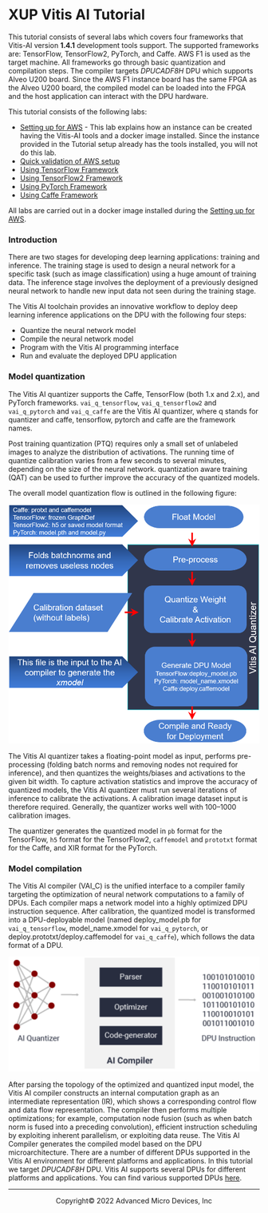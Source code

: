 <!-- 
DO NOT add layout, it will prevent README.md to be render as index.html by GitHub pages
-->

# XUP Vitis AI Tutorial

This tutorial consists of several labs which covers four frameworks that Vitis-AI version **1.4.1** development tools support. The supported frameworks are: TensorFlow, TensorFlow2, PyTorch, and Caffe. AWS F1 is used as the target machine. All frameworks go through basic quantization and compilation steps. The compiler targets *DPUCADF8H* DPU which supports Alveo U200 board. Since the AWS F1 instance board has the same FPGA as the Alveo U200 board, the compiled model can be loaded into the FPGA and the host application can interact with the DPU hardware.

This tutorial consists of the following labs:

- [Setting up for AWS](setup_vitisai_awsf1.md) - This lab explains how an instance can be created having the Vitis-AI tools and a docker image installed. Since the instance provided in the Tutorial setup already has the tools installed, you will not do this lab.
- [Quick validation of AWS setup](running_on_F1.md)
- [Using TensorFlow Framework](tf_inceptionv1.md)
- [Using TensorFlow2 Framework](tf2_inceptionv3.md)
- [Using PyTorch Framework](pt_mnist.md)
- [Using Caffe Framework](cf_inceptionv1.md)

All labs are carried out in a docker image installed during the [Setting up for AWS](setup_vitisai_awsf1.md).

### Introduction

There are two stages for developing deep learning applications: training and inference. The training stage is used to design a neural network for a specific task (such as image classification) using a huge amount of training data. The inference stage involves the deployment of a previously designed neural network to handle new input data not seen during the training stage.

The Vitis AI toolchain provides an innovative workflow to deploy deep learning inference applications on the DPU with the following four steps:
-	Quantize the neural network model
-	Compile the neural network model
-	Program with the Vitis AI programming interface
-	Run and evaluate the deployed DPU application

### Model quantization

The Vitis AI quantizer supports the Caffe, TensorFlow (both 1.x and 2.x), and PyTorch frameworks.  `vai_q_tensorflow`, `vai_q_tensorflow2` and `vai_q_pytorch` and `vai_q_caffe` are the Vitis AI quantizer, where q stands for quantizer and caffe, tensorflow, pytorch and caffe are the framework names.

Post training quantization (PTQ) requires only a small set of unlabeled images to analyze the distribution of activations. The running time of quantize calibration varies from a few seconds to several minutes, depending on the size of the neural network. quantization aware training (QAT) can be used to further improve the accuracy of the quantized models.

The overall model quantization flow is outlined in the following figure:

![](images/Quantizer_flow.png)

The Vitis AI quantizer takes a floating-point model as input, performs pre-processing (folding batch norms and removing nodes not required for inference), and then quantizes the weights/biases and activations to the given bit width. To capture activation statistics and improve the accuracy of quantized models, the Vitis AI quantizer must run several iterations of inference to calibrate the activations. A calibration image dataset input is therefore required. Generally, the quantizer works well with 100–1000 calibration images.

The quantizer generates the quantized model in `pb` format for the TensorFlow, `h5` format for the TensorFlow2, `caffemodel` and `prototxt` format for the Caffe, and XIR format for the PyTorch.

### Model compilation

The Vitis AI compiler (VAI_C) is the unified interface to a compiler family targeting the optimization of neural network computations to a family of DPUs. Each compiler maps a network model into a highly optimized DPU instruction sequence. After calibration, the quantized model is transformed into a DPU-deployable model (named deploy_model.pb for `vai_q_tensorflow`, model_name.xmodel for `vai_q_pytorch`, or deploy.prototxt/deploy.caffemodel for `vai_q_caffe`), which follows the data format of a DPU.

![](images/Compiler_flow.png)

After parsing the topology of the optimized and quantized input model, the Vitis AI compiler constructs an internal computation graph as an intermediate representation (IR), which shows a corresponding control flow and data flow representation. The compiler then performs multiple optimizations; for example, computation node fusion (such as when batch norm is fused into a preceding convolution), efficient instruction scheduling by exploiting inherent parallelism, or exploiting data reuse. The Vitis AI Compiler generates the compiled model based on the DPU microarchitecture. There are a number of different DPUs supported in the Vitis AI environment for different platforms and applications. In this tutorial we target *DPUCADF8H* DPU. Vitis
AI supports several DPUs for different platforms and applications. You can find various supported DPUs [here](https://github.com/Xilinx/Vitis-AI/blob/master/docs/learn/dpu_naming.md).

---------------------------------------
<p align="center">Copyright&copy; 2022 Advanced Micro Devices, Inc</p>